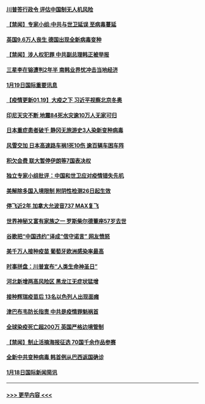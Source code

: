 #### [川普签行政令 评估中国制无人机风险](../pages/prog202/a103035597.md?t=01200201) 
#### [【禁闻】专家小组:中共与世卫延误 至病毒蔓延](../pages/prog202/a103035562.md?t=01200201) 
#### [英国9.6万人丧生 德国出现全新病毒变种](../pages/prog202/a103035548.md?t=01200201) 
#### [【禁闻】涉人权犯罪 中共副总理韩正被举报](../pages/prog202/a103035489.md?t=01200201) 
#### [三星李在镕遭判2年半 南韩业界忧冲击当地经济](../pages/prog202/a103035481.md?t=01200201) 
#### [1月19日国际重要讯息](../pages/prog202/a103035312.md?t=01200201) 
#### [【疫情更新01.19】大疫之下 习近平视察北京冬奥](../pages/prog202/a103034335.md?t=01200201) 
#### [印尼天灾不断 地震84死水灾逾10万人无家可归](../pages/prog202/a103035267.md?t=01200201) 
#### [日本重症患者破千 静冈无旅游史3人染新变种病毒](../pages/prog202/a103035259.md?t=01200201) 
#### [风雪交加 日本高速路车祸1死10伤 逾百辆车困车阵](../pages/prog202/a103035250.md?t=01200201) 
#### [积欠会费 联大暂停伊朗等7国表决权](../pages/prog202/a103035141.md?t=01200201) 
#### [独立专家小组批评：中国和世卫应对疫情错失先机](../pages/prog202/a103035131.md?t=01200201) 
#### [美解除多国入境限制 附阴性检测26日起生效](../pages/prog202/a103035114.md?t=01200201) 
#### [停飞近2年 加拿大允波音737 MAX复飞](../pages/prog202/a103035089.md?t=01200201) 
#### [世界神秘又富有家族之一 罗斯柴尔德董座57岁去世](../pages/prog202/a103034920.md?t=01200201) 
#### [谷歌把“中国违约”译成“信守诺言” 网友愤怒](../pages/prog202/a103034962.md?t=01200201) 
#### [美千万人接种疫苗 葡萄牙欧洲感染率最高](../pages/prog202/a103034976.md?t=01200201) 
#### [时事拼盘：川普宣布“人类生命神圣日”](../pages/prog202/a103034943.md?t=01200201) 
#### [河北新增两高风险区 黑龙江无症状猛增](../pages/prog202/a103034807.md?t=01200201) 
#### [接种辉瑞疫苗后 13名以色列人出现面瘫](../pages/prog202/a103034889.md?t=01200201) 
#### [津巴布韦防长指责 中共是疫情罪魁祸首](../pages/prog202/a103034852.md?t=01200201) 
#### [全球染疫死亡超200万 英国严格边境管制](../pages/prog202/a103034781.md?t=01200201) 
#### [【禁闻】制止活摘海报征选 70国千余作品参赛](../pages/prog202/a103034743.md?t=01200201) 
#### [全新中共变种病毒 韩首例从巴西返国确诊](../pages/prog202/a103034588.md?t=01200201) 
#### [1月18日国际新闻简讯](../pages/prog202/a103034614.md?t=01200201) 

----
#### [ >>> 更早内容 <<< ](../indexes/prog202-earlier.md)
